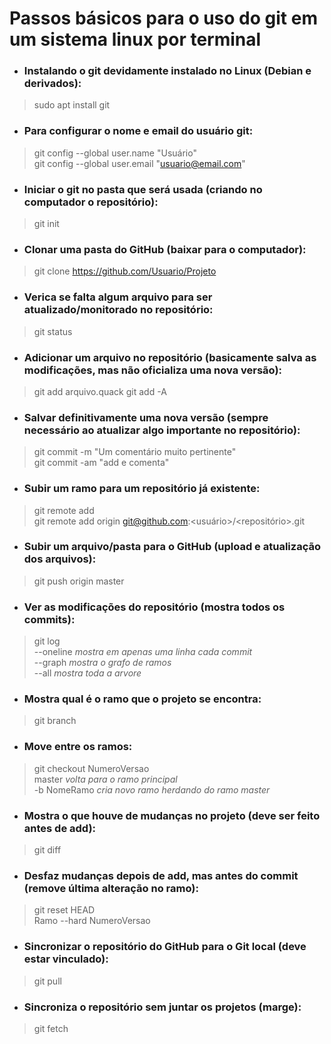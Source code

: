 # Passos básicos para o uso do git em um sistema linux por terminal

- ### Instalando o git devidamente instalado no Linux (Debian e derivados):  
> sudo apt install git

- ### Para configurar o nome e email do usuário git:  
> git config --global user.name "Usuário"  
> git config --global user.email "usuario@email.com"  

- ### Iniciar o git no pasta que será usada (criando no computador o repositório):  
> git init 

- ### Clonar uma pasta do GitHub (baixar para o computador):  
> git clone https://github.com/Usuario/Projeto

- ### Verica se falta algum arquivo para ser atualizado/monitorado no repositório:  
> git status

- ### Adicionar um arquivo no repositório (basicamente salva as modificações, mas não oficializa uma nova versão):  
> git add arquivo.quack
> git add -A

- ### Salvar definitivamente uma nova versão (sempre necessário ao atualizar algo importante no repositório): 
> git commit -m "Um comentário muito pertinente"  
> git commit -am "add e comenta"

- ### Subir um ramo para um repositório já existente:  
> git remote add <nomeRamo> <link>  
> git remote add origin git@github.com:<usuário>/<repositório>.git

- ### Subir um arquivo/pasta para o GitHub (upload e atualização dos arquivos):  
> git push origin master

- ### Ver as modificações do repositório (mostra todos os commits):  
> git log  
  --oneline       *mostra em apenas uma linha cada commit*  
  --graph         *mostra o grafo de ramos*  
  --all           *mostra toda a arvore*

- ### Mostra qual é o ramo que o projeto se encontra:  
> git branch

- ### Move entre os ramos:  
> git checkout NumeroVersao  
> master 			*volta para o ramo principal*  
> -b NomeRamo           	*cria novo ramo herdando do ramo master*  

- ### Mostra o que houve de mudanças no projeto (deve ser feito antes de add):  
> git diff

- ### Desfaz mudanças depois de add, mas antes do commit (remove última alteração no ramo):  
> git reset HEAD  
  Ramo --hard NumeroVersao   

- ### Sincronizar o repositório do GitHub para o Git local (deve estar vinculado):  
> git pull

- ### Sincroniza o repositório sem juntar os projetos (marge):  
> git fetch
